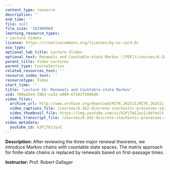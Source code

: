```yaml
---
content_type: resource
description: ''
end_time: ''
file: null
file_size: '181900968'
learning_resource_types:
- Lecture Videos
license: https://creativecommons.org/licenses/by-nc-sa/4.0/
ocw_type: ''
optional_tab_title: Lecture Slides
optional_text: Renewals and Countable-state Markov ([PDF](/courses/6-262-discrete-stochastic-processes-spring-2011/resources/mit6_262s11_lec16))
parent_title: Video Lectures
parent_type: CourseSection
related_resources_text: ''
resource_index_text: ''
resourcetype: Video
start_time: ''
title: 'Lecture 16: Renewals and Countable-state Markov'
uid: 780aa5e4-29b3-ca32-a069-67582f5806dd
video_files:
  archive_url: http://www.archive.org/download/MIT6.262S11/MIT6_262S11_lec16_300k.mp4
  video_captions_file: /courses/6-262-discrete-stochastic-processes-spring-2011/abd58e38c4bf502dbe8b06e097ad75be_k2PjTm1JyuI.vtt
  video_thumbnail_file: https://img.youtube.com/vi/k2PjTm1JyuI/default.jpg
  video_transcript_file: /courses/6-262-discrete-stochastic-processes-spring-2011/71e0d6cd04d9c7080e09e987de4a52ff_k2PjTm1JyuI.pdf
video_metadata:
  youtube_id: k2PjTm1JyuI
---
```


**Description:** After reviewing the three major renewal theorems, we introduce Markov chains with countable state spaces. The matrix approach for finite-state chains is replaced by renewals based on first-passage times.

**Instructor:** Prof. Robert Gallager

